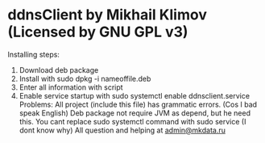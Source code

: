 # ddnsClient by Mikhail Klimov (Licensed by GNU GPL v3)
Installing steps:
1. Download deb package
2. Install with sudo dpkg -i nameoffile.deb
3. Enter all information with script
4. Enable service startup with sudo systemctl enable ddnsclient.service
Problems:
All project (include this file) has grammatic errors. (Cos I bad speak English)
Deb package not require JVM as depend, but he need this.
You cant replace sudo systemctl command with sudo service (I dont know why)
All question and helping at admin@mkdata.ru
